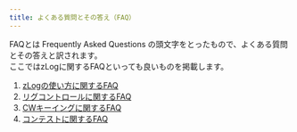 ```yaml
---
title: よくある質問とその答え（FAQ）
---
```


FAQとは Frequently Asked Questions の頭文字をとったもので、よくある質問とその答えと訳されます。  
ここではzLogに関するFAQといっても良いものを掲載します。  

1. [zLogの使い方に関するFAQ](faq/zlog)
2. [リグコントロールに関するFAQ](faq/rigcontrol)
3. [CWキーイングに関するFAQ](faq/cwkeying)
4. [コンテストに関するFAQ](faq/contest)

